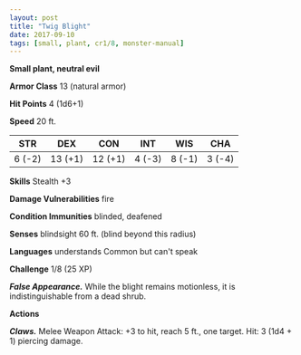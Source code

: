 ```yaml
---
layout: post
title: "Twig Blight"
date: 2017-09-10
tags: [small, plant, cr1/8, monster-manual]
---
```


**Small plant, neutral evil**

**Armor Class** 13 (natural armor)

**Hit Points** 4 (1d6+1)

**Speed** 20 ft.

|   STR   |   DEX   |   CON   |   INT   |   WIS   |   CHA   |
|:-----:|:-----:|:-----:|:-----:|:-----:|:-----:|
| 6 (-2) | 13 (+1) | 12 (+1) | 4 (-3) | 8 (-1) | 3 (-4) |

**Skills** Stealth +3

**Damage Vulnerabilities** fire

**Condition Immunities** blinded, deafened

**Senses** blindsight 60 ft. (blind beyond this radius)

**Languages** understands Common but can't speak

**Challenge** 1/8 (25 XP)

***False Appearance.*** While the blight remains motionless, it is indistinguishable from a dead shrub.

**Actions**

***Claws.*** Melee Weapon Attack: +3 to hit, reach 5 ft., one target. Hit: 3 (1d4 + 1) piercing damage.

